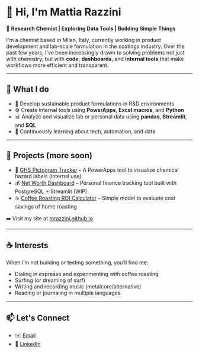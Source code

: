 # 👋 Hi, I'm Mattia Razzini

🎨 **Research Chemist | Exploring Data Tools | Building Simple Things**

I'm a chemist based in Milan, Italy, currently working in product development and lab-scale formulation in the coatings industry. Over the past few years, I've been increasingly drawn to solving problems not just with chemistry, but with **code**, **dashboards**, and **internal tools** that make workflows more efficient and transparent.

---

## 🧪 What I do

- 🧴 Develop sustainable product formulations in R&D environments  
- ⚙️ Create internal tools using **PowerApps**, **Excel macros**, and **Python**  
- 📊 Analyze and visualize lab or personal data using **pandas**, **Streamlit**, and **SQL**  
- 🧠 Continuously learning about tech, automation, and data

---

## 🔧 Projects (more soon)

- 🧷 [GHS Pictogram Tracker](#) – A PowerApps tool to visualize chemical hazard labels (internal use)
- 💰 [Net Worth Dashboard](#) – Personal finance tracking tool built with PostgreSQL + Streamlit (WIP)
- ☕ [Coffee Roasting ROI Calculator](#) – Simple model to evaluate cost savings of home roasting

➡️ Visit my site at [mrazzini.github.io](https://mrazzini.github.io)

---

## ☕ Interests

When I’m not building or testing something, you’ll find me:

- Dialing in espresso and experimenting with coffee roasting  
- Surfing (or dreaming of surf)  
- Writing and recording music (metalcore/alternative)  
- Reading or journaling in multiple languages  

---

## 📫 Let's Connect

- ✉️ [Email](mailto:razzini.mattia@gmail.com)
- 🔗 [LinkedIn](https://www.linkedin.com/in/mattiarazzini)

